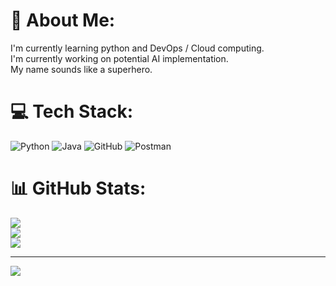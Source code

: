# 💫 About Me:
I'm currently learning python and DevOps / Cloud computing. <br>I'm currently working on potential AI implementation.<br>My name sounds like a superhero.


# 💻 Tech Stack:
![Python](https://img.shields.io/badge/python-3670A0?style=for-the-badge&logo=python&logoColor=ffdd54) ![Java](https://img.shields.io/badge/java-%23ED8B00.svg?style=for-the-badge&logo=openjdk&logoColor=white) ![GitHub](https://img.shields.io/badge/github-%23121011.svg?style=for-the-badge&logo=github&logoColor=white) ![Postman](https://img.shields.io/badge/Postman-FF6C37?style=for-the-badge&logo=postman&logoColor=white)
# 📊 GitHub Stats:
![](https://github-readme-stats.vercel.app/api?username=sngmnl&theme=dark&hide_border=false&include_all_commits=false&count_private=false)<br/>
![](https://github-readme-streak-stats.herokuapp.com/?user=sngmnl&theme=dark&hide_border=false)<br/>
![](https://github-readme-stats.vercel.app/api/top-langs/?username=sngmnl&theme=dark&hide_border=false&include_all_commits=false&count_private=false&layout=compact)

---
[![](https://visitcount.itsvg.in/api?id=sngmnl&icon=0&color=0)](https://visitcount.itsvg.in)

<!-- Proudly created with GPRM ( https://gprm.itsvg.in ) -->
